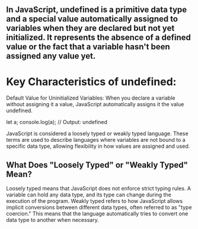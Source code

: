 ## In JavaScript, undefined is a primitive data type and a special value automatically assigned to variables when they are declared but not yet initialized. It represents the absence of a defined value or the fact that a variable hasn't been assigned any value yet.

# Key Characteristics of undefined:
Default Value for Uninitialized Variables:
When you declare a variable without assigning it a value, JavaScript automatically assigns it the value undefined.

let a;
console.log(a);  // Output: undefined


JavaScript is considered a loosely typed or weakly typed language. These terms are used to describe languages where variables are not bound to a specific data type, allowing flexibility in how values are assigned and used.

## What Does "Loosely Typed" or "Weakly Typed" Mean?
Loosely typed means that JavaScript does not enforce strict typing rules. A variable can hold any data type, and its type can change during the execution of the program.
Weakly typed refers to how JavaScript allows implicit conversions between different data types, often referred to as "type coercion." This means that the language automatically tries to convert one data type to another when necessary.